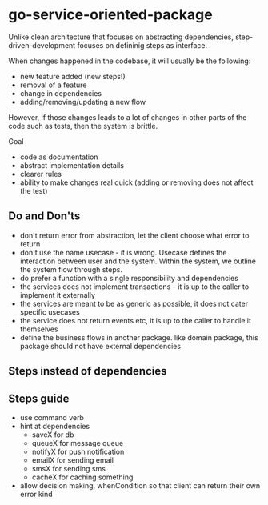 # go-service-oriented-package


Unlike clean architecture that focuses on abstracting dependencies, step-driven-development focuses on defininig steps as interface.

When changes happened in the codebase, it will usually be the following:
- new feature added (new steps!)
- removal of a feature
- change in dependencies
- adding/removing/updating a new flow

However, if those changes leads to a lot of changes in other parts of the code such as tests, then the system is brittle.


Goal
- code as documentation
- abstract implementation details
- clearer rules
- ability to make changes real quick (adding or removing does not affect the test)


## Do and Don'ts

- don't return error from abstraction, let the client choose what error to return
- don't use the name usecase - it is wrong. Usecase defines the interaction between user and the system. Within the system, we outline the system flow through steps.
- do prefer a function with a single responsibility and dependencies
- the services does not implement transactions - it is up to the caller to implement it externally
- the services are meant to be as generic as possible, it does not cater specific usecases
- the service does not return events etc, it is up to the caller to handle it themselves
- define the business flows in another package. like domain package, this package should not have external dependencies

## Steps instead of dependencies


## Steps guide

- use command verb
- hint at dependencies
	- saveX for db
	- queueX for message queue
	- notifyX for push notification
	- emailX for sending email
	- smsX for sending sms
	- cacheX for caching something
- allow decision making, whenCondition so that client can return their own error kind
